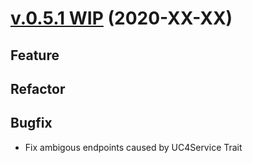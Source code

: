 # [v.0.5.1 WIP](https://github.com/upb-uc4/University-Credits-4.0/compare/v0.5.0...hlcourse-v0.5.1) (2020-XX-XX)
## Feature
 
## Refactor
 
## Bugfix
- Fix ambigous endpoints caused by UC4Service Trait